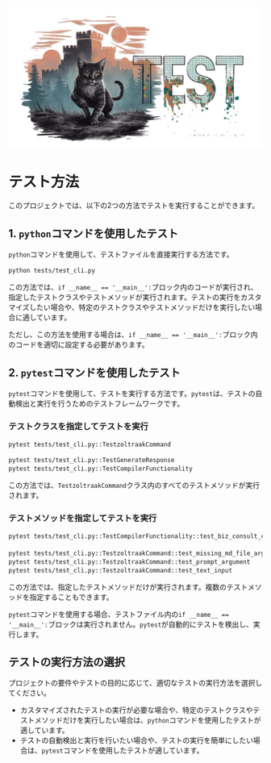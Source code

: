 
![](https://raw.githubusercontent.com/Sunwood-ai-labs/zoltraak/celsius/assets/images/test_icon.jpeg)

# テスト方法

このプロジェクトでは、以下の2つの方法でテストを実行することができます。



## 1. `python`コマンドを使用したテスト

`python`コマンドを使用して、テストファイルを直接実行する方法です。

```bash
python tests/test_cli.py
```

この方法では、`if __name__ == '__main__':`ブロック内のコードが実行され、指定したテストクラスやテストメソッドが実行されます。テストの実行をカスタマイズしたい場合や、特定のテストクラスやテストメソッドだけを実行したい場合に適しています。

ただし、この方法を使用する場合は、`if __name__ == '__main__':`ブロック内のコードを適切に設定する必要があります。

## 2. `pytest`コマンドを使用したテスト

`pytest`コマンドを使用して、テストを実行する方法です。`pytest`は、テストの自動検出と実行を行うためのテストフレームワークです。

### テストクラスを指定してテストを実行

```bash
pytest tests/test_cli.py::TestzoltraakCommand
```

```bash
pytest tests/test_cli.py::TestGenerateResponse
pytest tests/test_cli.py::TestCompilerFunctionality
```

この方法では、`TestzoltraakCommand`クラス内のすべてのテストメソッドが実行されます。

### テストメソッドを指定してテストを実行

```bash
pytest tests/test_cli.py::TestCompilerFunctionality::test_biz_consult_copy_compiler

pytest tests/test_cli.py::TestzoltraakCommand::test_missing_md_file_argument
pytest tests/test_cli.py::TestzoltraakCommand::test_prompt_argument
pytest tests/test_cli.py::TestzoltraakCommand::test_text_input
```

この方法では、指定したテストメソッドだけが実行されます。複数のテストメソッドを指定することもできます。

`pytest`コマンドを使用する場合、テストファイル内の`if __name__ == '__main__':`ブロックは実行されません。`pytest`が自動的にテストを検出し、実行します。

## テストの実行方法の選択

プロジェクトの要件やテストの目的に応じて、適切なテストの実行方法を選択してください。

- カスタマイズされたテストの実行が必要な場合や、特定のテストクラスやテストメソッドだけを実行したい場合は、`python`コマンドを使用したテストが適しています。
- テストの自動検出と実行を行いたい場合や、テストの実行を簡単にしたい場合は、`pytest`コマンドを使用したテストが適しています。